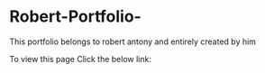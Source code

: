 # Robert-Portfolio-

This portfolio belongs to robert antony and entirely created by him 

To view this page Click the below link:
